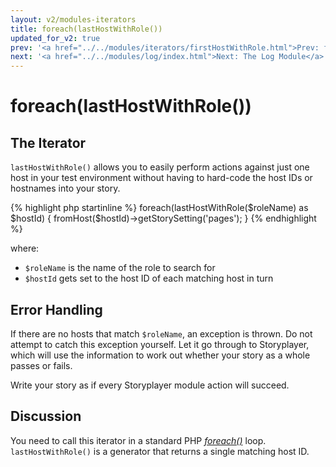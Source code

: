 ```yaml
---
layout: v2/modules-iterators
title: foreach(lastHostWithRole())
updated_for_v2: true
prev: '<a href="../../modules/iterators/firstHostWithRole.html">Prev: foreach(firstHostWithRole())</a>'
next: '<a href="../../modules/log/index.html">Next: The Log Module</a>'
---
```


# foreach(lastHostWithRole())

## The Iterator

`lastHostWithRole()` allows you to easily perform actions against just one host in your test environment without having to hard-code the host IDs or hostnames into your story.

{% highlight php startinline %}
foreach(lastHostWithRole($roleName) as $hostId) {
    fromHost($hostId)->getStorySetting('pages');
}
{% endhighlight %}

where:

* `$roleName` is the name of the role to search for
* `$hostId` gets set to the host ID of each matching host in turn

## Error Handling

If there are no hosts that match `$roleName`, an exception is thrown. Do not attempt to catch this exception yourself. Let it go through to Storyplayer, which will use the information to work out whether your story as a whole passes or fails.

Write your story as if every Storyplayer module action will succeed.

## Discussion

You need to call this iterator in a standard PHP _[foreach()](http://www.php.net/foreach)_ loop. `lastHostWithRole()` is a generator that returns a single matching host ID.